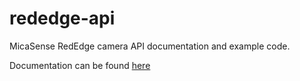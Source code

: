 # rededge-api
MicaSense RedEdge camera API documentation and example code.

Documentation can be found [here](http://micasense.github.com/rededge-api)